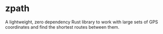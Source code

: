 # zpath
A lightweight, zero dependency Rust library to work with large sets of GPS coordinates and find the shortest routes between them.
